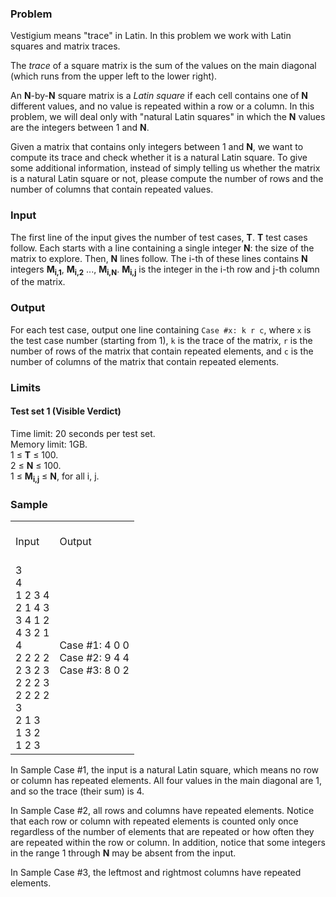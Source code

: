 <div class="problem-statement-string">
  <h3>Problem</h3>
  <p>
    Vestigium means "trace" in Latin. In this problem we work with Latin squares
    and matrix traces.
  </p>
  <p>
    The <i>trace</i> of a square matrix is the sum of the values on the main
    diagonal (which runs from the upper left to the lower right).
  </p>
  <p>
    An <b>N</b>-by-<b>N</b> square matrix is a <i>Latin square</i> if each
    cell contains one of <b>N</b> different values, and no value is repeated
    within a row or a column. In this problem, we will deal only with "natural
    Latin squares" in which the <b>N</b> values are the integers between 1 and
    <b>N</b>.
  </p>
  <p>
    Given a matrix that contains only integers between 1 and <b>N</b>, we want to
    compute its trace and check whether it is a natural Latin square. To give
    some additional information, instead of simply telling us whether the matrix
    is a natural Latin square or not, please compute the number of rows and the
    number of columns that contain repeated values.
  </p>
  <h3>Input</h3>
  <p>
    The first line of the input gives the number of test cases, <b>T</b>.
    <b>T</b> test cases follow. Each starts with a line containing a single
    integer <b>N</b>: the size of the matrix to explore. Then, <b>N</b> lines
    follow. The i-th of these lines contains <b>N</b> integers
    <b>M<sub>i,1</sub></b>, <b>M<sub>i,2</sub></b> ..., <b>M<sub>i,N</sub></b>.
    <b>M<sub>i,j</sub></b> is the integer in the i-th row and j-th column of the
    matrix.
  </p>
  <h3>Output</h3>
  <p>
    For each test case, output one line containing <code>Case #x: k r c</code>,
    where <code>x</code> is the test case number (starting from 1),
    <code>k</code> is the trace of the matrix, <code>r</code> is the number of
    rows of the matrix that contain repeated elements, and <code>c</code> is the
    number of columns of the matrix that contain repeated elements.
  </p>
  <h3>Limits</h3>
  <h4>Test set 1 (Visible Verdict)</h4>
  <p>
    Time limit: 20 seconds per test set.<br>
    Memory limit: 1GB.<br>
    1 ≤ <b>T</b> ≤ 100.<br>
    2 ≤ <b>N</b> ≤ 100.<br>
    1 ≤ <b>M<sub>i,j</sub></b> ≤ <b>N</b>, for all i, j.<br></p>
  <h3>Sample</h3>
  <div class="problem-io-wrapper">
    <table>
      <tr>
        <td><br> <span class="io-table-header">Input</span> <br>&nbsp;
        </td>
        <td><br> <span class="io-table-header">Output</span> <br>&nbsp;
        </td>
      </tr>
      <tr>
        <td>
          3
          <br />
          4
          <br />
          1 2 3 4
          <br />
          2 1 4 3
          <br />
          3 4 1 2
          <br />
          4 3 2 1
          <br />
          4
          <br />
          2 2 2 2
          <br />
          2 3 2 3
          <br />
          2 2 2 3
          <br />
          2 2 2 2
          <br />
          3
          <br />
          2 1 3
          <br />
          1 3 2
          <br />
          1 2 3
        </td>
        <td>
          Case #1: 4 0 0
          <br />
          Case #2: 9 4 4
          <br />
          Case #3: 8 0 2
        </td>
      </tr>
    </table>
  </div>
  <p>
    In Sample Case #1, the input is a natural Latin square, which means no row or
    column has repeated elements. All four values in the main diagonal are 1, and
    so the trace (their sum) is 4.
  </p>
  <p>
    In Sample Case #2, all rows and columns have repeated elements. Notice that
    each row or column with repeated elements is counted only once regardless of
    the number of elements that are repeated or how often they are repeated
    within the row or column. In addition, notice that some integers in the range
    1 through <b>N</b> may be absent from the input.
  </p>
  <p>
    In Sample Case #3, the leftmost and rightmost columns have repeated elements.
  </p>
</div>
